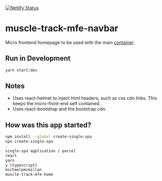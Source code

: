 [![Netlify Status](https://api.netlify.com/api/v1/badges/c2cc3bc8-d934-40a7-a061-a909c9c1f6f5/deploy-status)](https://app.netlify.com/sites/muscle-track-home/deploys)

# muscle-track-mfe-navbar

Micro frontend homepage to be used with the main [container](https://github.com/michaelpmcmillan/muscle-track-mfe-container).

## Run in Development

```bash
yarn start:dev
```

## Notes

- Uses react-helmet to inject html headers, such as css cdn links. This keeps the micro-front-end self contained.
- Uses react-bootstrap and the bootstrap cdn.

## How was this app started?

```bash
npm install --global create-single-spa
npx create-single-spa
.
single-spa application / parcel
react
yarn
y (typescript)
michaelpmcmillan
muscle-track-mfe-home
```

